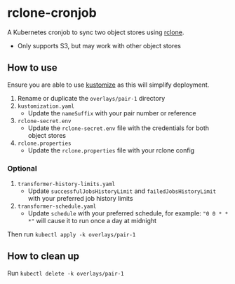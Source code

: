 # rclone-cronjob

A Kubernetes cronjob to sync two object stores using [rclone](http://rclone.org).

- Only supports S3, but may work with other object stores

## How to use

Ensure you are able to use [kustomize](https://kubectl.docs.kubernetes.io/installation/kustomize/) as this will simplify deployment.

1. Rename or duplicate the `overlays/pair-1` directory
1. `kustomization.yaml`
    - Update the `nameSuffix` with your pair number or reference
1. `rclone-secret.env`
    - Update the `rclone-secret.env` file with the credentials for both object stores
1. `rclone.properties`
    - Update the `rclone.properties` file with your rclone config

### Optional

1. `transformer-history-limits.yaml`
    - Update `successfulJobsHistoryLimit` and `failedJobsHistoryLimit` with your preferred job history limits
1. `transformer-schedule.yaml`
    - Update `schedule` with your preferred schedule, for example: `"0 0 * * *"` will cause it to run once a day at midnight

Then run `kubectl apply -k overlays/pair-1`

## How to clean up

Run `kubectl delete -k overlays/pair-1`
